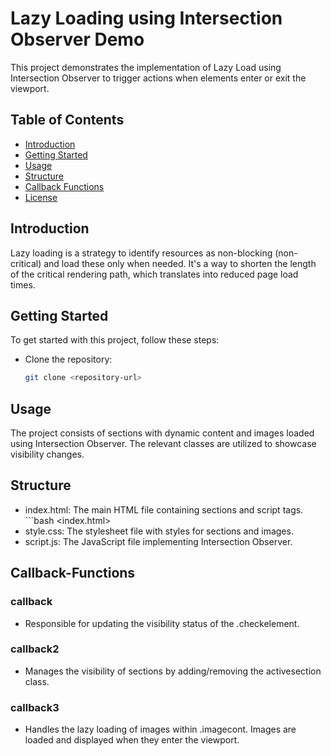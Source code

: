 # Lazy Loading using Intersection Observer Demo

This project demonstrates the implementation of Lazy Load using Intersection Observer to trigger actions when elements enter or exit the viewport.

## Table of Contents

- [Introduction](#introduction)
- [Getting Started](#getting-started)
- [Usage](#usage)
- [Structure](#structure)
- [Callback Functions](#callback-functions)
- [License](#license)

##  Introduction
Lazy loading is a strategy to identify resources as non-blocking (non-critical) and load these only when needed. It's a way to shorten the length of the critical rendering path, which translates into reduced page load times.

## Getting Started
To get started with this project, follow these steps:

- Clone the repository:

   ```bash
   git clone <repository-url>

## Usage
The project consists of sections with dynamic content and images loaded using Intersection Observer. The relevant classes are utilized to showcase visibility changes.

## Structure
- index.html: The main HTML file containing sections and script tags. ```bash <index.html>
- style.css: The stylesheet file with styles for sections and images.
- script.js: The JavaScript file implementing Intersection Observer.
  
## Callback-Functions
### callback
- Responsible for updating the visibility status of the .checkelement.
### callback2
- Manages the visibility of sections by adding/removing the activesection class.
### callback3
- Handles the lazy loading of images within .imagecont. Images are loaded and displayed when they enter the viewport.
   
